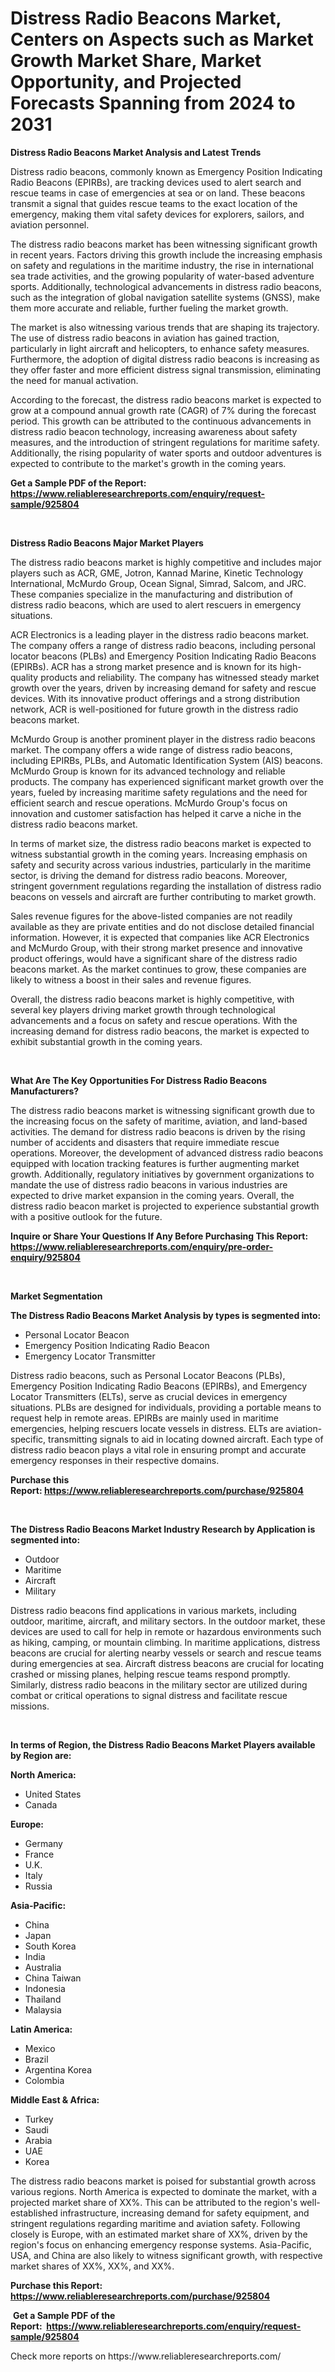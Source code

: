 <p><h1>Distress Radio Beacons Market, Centers on Aspects such as Market Growth Market Share, Market Opportunity, and Projected Forecasts Spanning from 2024 to 2031</h1></p><p><strong>Distress Radio Beacons Market Analysis and Latest Trends</strong></p>
<p><p>Distress radio beacons, commonly known as Emergency Position Indicating Radio Beacons (EPIRBs), are tracking devices used to alert search and rescue teams in case of emergencies at sea or on land. These beacons transmit a signal that guides rescue teams to the exact location of the emergency, making them vital safety devices for explorers, sailors, and aviation personnel.</p><p>The distress radio beacons market has been witnessing significant growth in recent years. Factors driving this growth include the increasing emphasis on safety and regulations in the maritime industry, the rise in international sea trade activities, and the growing popularity of water-based adventure sports. Additionally, technological advancements in distress radio beacons, such as the integration of global navigation satellite systems (GNSS), make them more accurate and reliable, further fueling the market growth.</p><p>The market is also witnessing various trends that are shaping its trajectory. The use of distress radio beacons in aviation has gained traction, particularly in light aircraft and helicopters, to enhance safety measures. Furthermore, the adoption of digital distress radio beacons is increasing as they offer faster and more efficient distress signal transmission, eliminating the need for manual activation.</p><p>According to the forecast, the distress radio beacons market is expected to grow at a compound annual growth rate (CAGR) of 7% during the forecast period. This growth can be attributed to the continuous advancements in distress radio beacon technology, increasing awareness about safety measures, and the introduction of stringent regulations for maritime safety. Additionally, the rising popularity of water sports and outdoor adventures is expected to contribute to the market's growth in the coming years.</p></p>
<p><strong>Get a Sample PDF of the Report:&nbsp; <a href="https://www.reliableresearchreports.com/enquiry/request-sample/925804">https://www.reliableresearchreports.com/enquiry/request-sample/925804</a></strong></p>
<p>&nbsp;</p>
<p><strong>Distress Radio Beacons Major Market Players</strong></p>
<p><p>The distress radio beacons market is highly competitive and includes major players such as ACR, GME, Jotron, Kannad Marine, Kinetic Technology International, McMurdo Group, Ocean Signal, Simrad, Salcom, and JRC. These companies specialize in the manufacturing and distribution of distress radio beacons, which are used to alert rescuers in emergency situations.</p><p>ACR Electronics is a leading player in the distress radio beacons market. The company offers a range of distress radio beacons, including personal locator beacons (PLBs) and Emergency Position Indicating Radio Beacons (EPIRBs). ACR has a strong market presence and is known for its high-quality products and reliability. The company has witnessed steady market growth over the years, driven by increasing demand for safety and rescue devices. With its innovative product offerings and a strong distribution network, ACR is well-positioned for future growth in the distress radio beacons market.</p><p>McMurdo Group is another prominent player in the distress radio beacons market. The company offers a wide range of distress radio beacons, including EPIRBs, PLBs, and Automatic Identification System (AIS) beacons. McMurdo Group is known for its advanced technology and reliable products. The company has experienced significant market growth over the years, fueled by increasing maritime safety regulations and the need for efficient search and rescue operations. McMurdo Group's focus on innovation and customer satisfaction has helped it carve a niche in the distress radio beacons market.</p><p>In terms of market size, the distress radio beacons market is expected to witness substantial growth in the coming years. Increasing emphasis on safety and security across various industries, particularly in the maritime sector, is driving the demand for distress radio beacons. Moreover, stringent government regulations regarding the installation of distress radio beacons on vessels and aircraft are further contributing to market growth.</p><p>Sales revenue figures for the above-listed companies are not readily available as they are private entities and do not disclose detailed financial information. However, it is expected that companies like ACR Electronics and McMurdo Group, with their strong market presence and innovative product offerings, would have a significant share of the distress radio beacons market. As the market continues to grow, these companies are likely to witness a boost in their sales and revenue figures.</p><p>Overall, the distress radio beacons market is highly competitive, with several key players driving market growth through technological advancements and a focus on safety and rescue operations. With the increasing demand for distress radio beacons, the market is expected to exhibit substantial growth in the coming years.</p></p>
<p>&nbsp;</p>
<p><strong>What Are The Key Opportunities For Distress Radio Beacons Manufacturers?</strong></p>
<p><p>The distress radio beacons market is witnessing significant growth due to the increasing focus on the safety of maritime, aviation, and land-based activities. The demand for distress radio beacons is driven by the rising number of accidents and disasters that require immediate rescue operations. Moreover, the development of advanced distress radio beacons equipped with location tracking features is further augmenting market growth. Additionally, regulatory initiatives by government organizations to mandate the use of distress radio beacons in various industries are expected to drive market expansion in the coming years. Overall, the distress radio beacon market is projected to experience substantial growth with a positive outlook for the future.</p></p>
<p><strong>Inquire or Share Your Questions If Any Before Purchasing This Report: <a href="https://www.reliableresearchreports.com/enquiry/pre-order-enquiry/925804">https://www.reliableresearchreports.com/enquiry/pre-order-enquiry/925804</a></strong></p>
<p>&nbsp;</p>
<p><strong>Market Segmentation</strong></p>
<p><strong>The Distress Radio Beacons Market Analysis by types is segmented into:</strong></p>
<p><ul><li>Personal Locator Beacon</li><li>Emergency Position Indicating Radio Beacon</li><li>Emergency Locator Transmitter</li></ul></p>
<p><p>Distress radio beacons, such as Personal Locator Beacons (PLBs), Emergency Position Indicating Radio Beacons (EPIRBs), and Emergency Locator Transmitters (ELTs), serve as crucial devices in emergency situations. PLBs are designed for individuals, providing a portable means to request help in remote areas. EPIRBs are mainly used in maritime emergencies, helping rescuers locate vessels in distress. ELTs are aviation-specific, transmitting signals to aid in locating downed aircraft. Each type of distress radio beacon plays a vital role in ensuring prompt and accurate emergency responses in their respective domains.</p></p>
<p><strong>Purchase this Report:&nbsp;<a href="https://www.reliableresearchreports.com/purchase/925804">https://www.reliableresearchreports.com/purchase/925804</a></strong></p>
<p>&nbsp;</p>
<p><strong>The Distress Radio Beacons Market Industry Research by Application is segmented into:</strong></p>
<p><ul><li>Outdoor</li><li>Maritime</li><li>Aircraft</li><li>Military</li></ul></p>
<p><p>Distress radio beacons find applications in various markets, including outdoor, maritime, aircraft, and military sectors. In the outdoor market, these devices are used to call for help in remote or hazardous environments such as hiking, camping, or mountain climbing. In maritime applications, distress beacons are crucial for alerting nearby vessels or search and rescue teams during emergencies at sea. Aircraft distress beacons are crucial for locating crashed or missing planes, helping rescue teams respond promptly. Similarly, distress radio beacons in the military sector are utilized during combat or critical operations to signal distress and facilitate rescue missions.</p></p>
<p>&nbsp;</p>
<p><strong>In terms of Region, the Distress Radio Beacons Market Players available by Region are:</strong></p>
<p>
    <p> <strong> North America: </strong>
        <ul>
            <li>United States</li>
            <li>Canada</li>
        </ul>
        </p> 
    <p> <strong> Europe: </strong>
        <ul>
            <li>Germany</li>
            <li>France</li>
            <li>U.K.</li>
            <li>Italy</li>
            <li>Russia</li>
        </ul>
        </p> 
    <p> <strong> Asia-Pacific: </strong>
        <ul>
            <li>China</li>
            <li>Japan</li>
            <li>South Korea</li>
            <li>India</li>
            <li>Australia</li>
            <li>China Taiwan</li>
            <li>Indonesia</li>
            <li>Thailand</li>
            <li>Malaysia</li>
        </ul>
        </p> 
    <p> <strong> Latin America: </strong>
        <ul>
            <li>Mexico</li>
            <li>Brazil</li>
            <li>Argentina Korea</li>
            <li>Colombia</li>
        </ul>
        </p> 
    <p> <strong> Middle East & Africa: </strong>
        <ul>
            <li>Turkey</li>
            <li>Saudi</li>
            <li>Arabia</li>
            <li>UAE</li>
            <li>Korea</li>
        </ul>
    </p>
    </p>
<p><p>The distress radio beacons market is poised for substantial growth across various regions. North America is expected to dominate the market, with a projected market share of XX%. This can be attributed to the region's well-established infrastructure, increasing demand for safety equipment, and stringent regulations regarding maritime and aviation safety. Following closely is Europe, with an estimated market share of XX%, driven by the region's focus on enhancing emergency response systems. Asia-Pacific, USA, and China are also likely to witness significant growth, with respective market shares of XX%, XX%, and XX%.</p></p>
<p><strong>Purchase this Report: <a href="https://www.reliableresearchreports.com/purchase/925804">https://www.reliableresearchreports.com/purchase/925804</a></strong></p>
<p>&nbsp;<strong>Get a Sample PDF of the Report:&nbsp;&nbsp;<a href="https://www.reliableresearchreports.com/enquiry/request-sample/925804">https://www.reliableresearchreports.com/enquiry/request-sample/925804</a></strong></p>
<p><strong></strong></p>
<p>Check more reports on https://www.reliableresearchreports.com/</p>